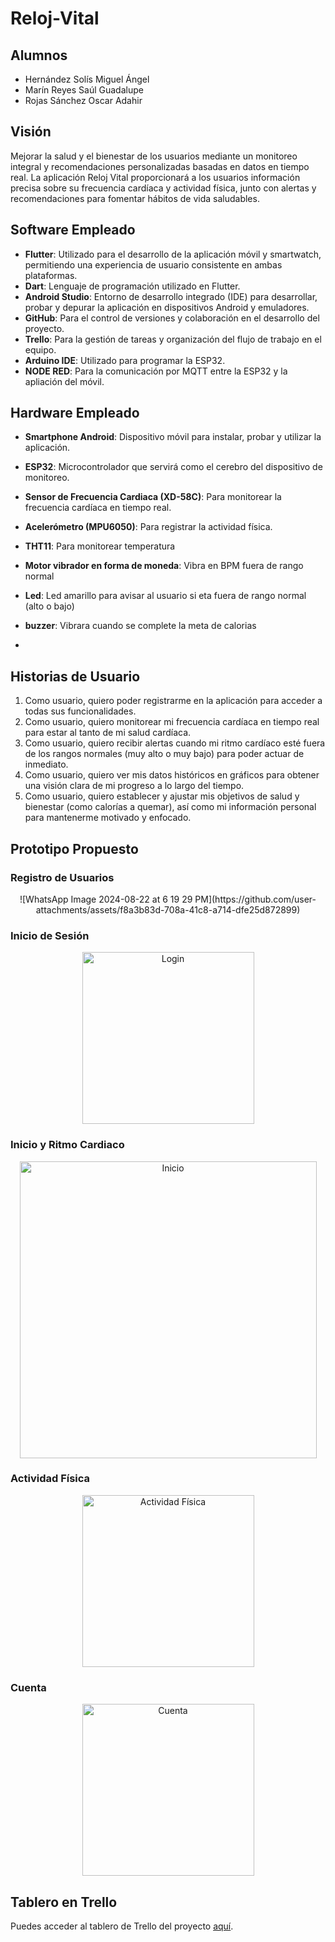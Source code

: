 # Reloj-Vital

## Alumnos
- Hernández Solís Miguel Ángel
- Marín Reyes Saúl Guadalupe
- Rojas Sánchez Oscar Adahir

## Visión
Mejorar la salud y el bienestar de los usuarios mediante un monitoreo integral y recomendaciones personalizadas basadas en datos en tiempo real. La aplicación Reloj Vital proporcionará a los usuarios información precisa sobre su frecuencia cardíaca y actividad física, junto con alertas y recomendaciones para fomentar hábitos de vida saludables.

## Software Empleado
- **Flutter**: Utilizado para el desarrollo de la aplicación móvil y smartwatch, permitiendo una experiencia de usuario consistente en ambas plataformas.
- **Dart**: Lenguaje de programación utilizado en Flutter.
- **Android Studio**: Entorno de desarrollo integrado (IDE) para desarrollar, probar y depurar la aplicación en dispositivos Android y emuladores.
- **GitHub**: Para el control de versiones y colaboración en el desarrollo del proyecto.
- **Trello**: Para la gestión de tareas y organización del flujo de trabajo en el equipo.
- **Arduino IDE**: Utilizado para programar la ESP32.
- **NODE RED**: Para la comunicación por MQTT entre la ESP32 y la apliación del móvil.

## Hardware Empleado
- **Smartphone Android**: Dispositivo móvil para instalar, probar y utilizar la aplicación.
- **ESP32**: Microcontrolador que servirá como el cerebro del dispositivo de monitoreo.
- **Sensor de Frecuencia Cardiaca (XD-58C)**: Para monitorear la frecuencia cardíaca en tiempo real.
- **Acelerómetro (MPU6050)**: Para registrar la actividad física.
- **THT11**: Para monitorear temperatura
- **Motor vibrador en forma de moneda**: Vibra en BPM fuera de rango normal
- **Led**: Led amarillo para avisar al usuario si eta fuera de rango normal (alto o bajo)
- **buzzer**: Vibrara cuando se complete la meta de calorias

- 

## Historias de Usuario

1. Como usuario, quiero poder registrarme en la aplicación para acceder a todas sus funcionalidades.
2. Como usuario, quiero monitorear mi frecuencia cardíaca en tiempo real para estar al tanto de mi salud cardíaca.
3. Como usuario, quiero recibir alertas cuando mi ritmo cardíaco esté fuera de los rangos normales (muy alto o muy bajo) para poder actuar de inmediato.
4. Como usuario, quiero ver mis datos históricos en gráficos para obtener una visión clara de mi progreso a lo largo del tiempo.
5. Como usuario, quiero establecer y ajustar mis objetivos de salud y bienestar (como calorías a quemar), así como mi información personal para mantenerme motivado y enfocado.

## Prototipo Propuesto
### Registro de Usuarios
<p align="center">
![WhatsApp Image 2024-08-22 at 6 19 29 PM](https://github.com/user-attachments/assets/f8a3b83d-708a-41c8-a714-dfe25d872899)

</p>

### Inicio de Sesión
<p align="center">
  <img src="https://github.com/user-attachments/assets/dd3d42ea-1f30-40d4-b2bc-f61ac3d0a87f" alt="Login" width="275" style="display: block; margin: 0 auto;">
</p>

### Inicio y Ritmo Cardiaco
<p align="center">
  <img src="https://github.com/user-attachments/assets/ba464eef-0282-4baf-a100-6430ba54e0fe" alt="Inicio" width="475" style="display: block; margin: 0 auto;">
</p>

### Actividad Física
<p align="center">
  <img src="https://github.com/user-attachments/assets/2579cc04-3ce8-4c15-b66c-a0fe1a621a46" alt="Actividad Física" width="275" style="display: block; margin: 0 auto;">
</p>

### Cuenta
<p align="center">
  <img src="https://github.com/user-attachments/assets/5d83b8f4-96b7-4d2e-96bc-0839667ac8f0" alt="Cuenta" width="275" style="display: block; margin: 0 auto;">
</p>

## Tablero en Trello
Puedes acceder al tablero de Trello del proyecto [aquí](https://trello.com/invite/b/hpRexQgs/ATTIb7adaa5f4b2b22b23f892c7a59e9495d7F344284/reloj-vital).
